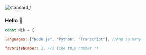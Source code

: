 















![standard_1](https://user-images.githubusercontent.com/85426789/124129291-4659ac00-da9b-11eb-869c-3c448ddbacdb.gif)


### Hello 👋


  ```js
  const Nik = {

  languages: ["Node.js", "Python", "Transcript"], //And so many

  favoriteNumber: 3, //I like this number :)
 ```
